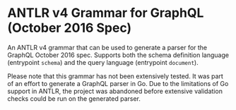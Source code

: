 ANTLR v4 Grammar for GraphQL (October 2016 Spec)
=================================================

An ANTLR v4 grammar that can be used to generate a parser for the GraphQL October 2016 spec. Supports both
the schema definition language (entrypoint `schema`) and the query language (entrypoint `document`).

Please note that this grammar has not been extensively tested. It was part of an effort to generate a GraphQL
parser in Go. Due to the limitations of Go support in ANTLR, the project was abandoned before extensive validation
checks could be run on the generated parser. 


